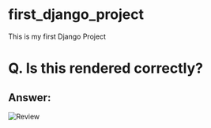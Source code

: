 # first_django_project
This is my first Django Project
# Q. Is this rendered correctly?

## Answer:
![Review](/first_django_project/Render_image.png)
